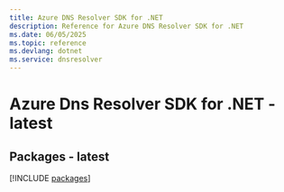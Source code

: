 ```yaml
---
title: Azure DNS Resolver SDK for .NET
description: Reference for Azure DNS Resolver SDK for .NET
ms.date: 06/05/2025
ms.topic: reference
ms.devlang: dotnet
ms.service: dnsresolver
---
```

# Azure Dns Resolver SDK for .NET - latest
## Packages - latest
[!INCLUDE [packages](dns-resolver-index.md)]